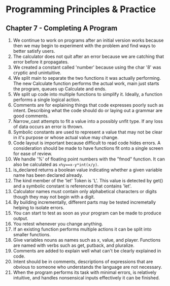 # Programming Principles & Practice

## Chapter 7 - Completing A Program

1. We continue to work on programs after an initial version works because then we may begin to experiment with the problem and find ways to better satisfy users.
2. The calculator does not quit after an error because we are catching that error before it propagates.
3. We created a constant called 'number' because using the char '8' was cryptic and unintuitive.
4. We split main to separate the two functions it was actually performing. The new Calculate function performs the actual work, main just starts the program, queues up Calculate and ends.
5. We split up code into multiple functions to simplify it. Ideally, a function performs a single logical action.
6. Comments are for explaining things that code expresses poorly such as intent. Describing what the code should do or laying out a grammar are good comments.
7. Narrow\_cast attempts to fit a value into a possibly unfit type. If any loss of data occurs an error is thrown.
8. Symbolic constants are used to represent a value that may not be clear in it's purpose or whose actual value may change.
9. Code layout is important because difficult to read code hides errors. A consideration should be made to have functions fit onto a single screen for ease of review.
10. We handle '%' of floating point numbers with the "fmod" function. It can also be calculated as `x%y==x-y*int(x/y)`.
11. is\_declared returns a boolean value indicating whether a given variable name has been declared already.
12. The kind member of the 'let' Token is 'L'. This value is detected by get() and a symbolic constant is referenced that contains 'let'.
13. Calculator names must contain only alphabetical characters or digits though they may not begin with a digit.
14. By building incrementally, different parts may be tested incremetally helping to isolate errors.
15. You can start to test as soon as your program can be made to produce output.
16. You retest whenever you change anything.
17. If an existing function performs multiple actions it can be split into smaller functions.
18. Give variables nouns as names such as x, value, and player. Functions are named with verbs such as get, putback, and pluralize.
19. Comments are added to explain well what can't be clearly explained in code.
20. Intent should be in comments, descriptions of expressions that are obvious to someone who understands the language are not necessary.
21. When the program performs its task with minimal errors, is relatively intuitive, and handles nonsensical inputs effectively it can be finished.
